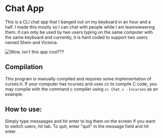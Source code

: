 # Chat App

This is a CLI chat app that I banged out on my keyboard in an hour and a half. I made this mostly so I can chat with people while I am teamviewering them. It can only be used by two users typing on the same computer with the same keyboard and currently, it is hard coded to support two users named Shein and Victoria.

![Wow, isn't this app cool???](https://i.imgur.com/20miiKJ.png)

## Compilation

This program is manually compiled and requires some implementation of curses.h. If your computer has ncurses and uses cc to compile C code, you may compile with the command c compiler using `cc Chat.c -lncurses` as an example.

## How to use:

Simply type messaages and hit enter to log them on the screen
If you want to switch users, hit tab.
To quit, enter "quit" in the message field and hit enter.
